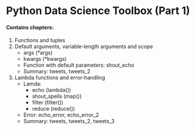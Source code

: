 # Python Data Science Toolbox (Part 1)
#### Contains chapters:
1. Functions and tuples
2. Default arguments, variable-length arguments and scope
    * args (*args)
    * kwargs (*kwargs)
    * Function with default parameters: shout_echo
    * Summary: tweets, tweets_2
3. Lambda functions and error-handling
    * Lamda:
        + echo (lambda())
        + shout_spells (map())
        + filter (filter())
        + reduce (reduce())
    * Error: echo_error, echo_error_2
    * Summary: tweets, tweets_2, tweets_3